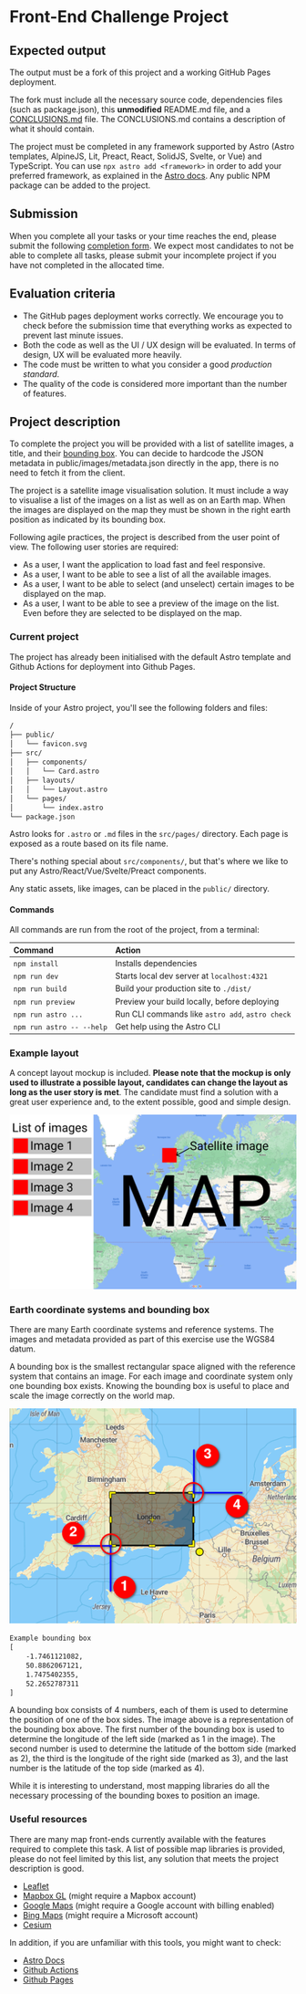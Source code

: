 # Front-End Challenge Project

## Expected output
The output must be a fork of this project and a working GitHub Pages deployment.

The fork must include all the necessary source code, dependencies files (such as package.json), this **unmodified** README.md file, and a [CONCLUSIONS.md](./CONCLUSIONS.md) file. The CONCLUSIONS.md contains a description of what it should contain.

The project must be completed in any framework supported by Astro (Astro templates, AlpineJS, Lit, Preact, React, SolidJS, Svelte, or Vue) and TypeScript. You can use `npx astro add <framework>` in order to add your preferred framework, as explained in the [Astro docs](https://docs.astro.build/en/guides/integrations-guide/). Any public NPM package can be added to the project.

## Submission

When you complete all your tasks or your time reaches the end, please submit the following [completion form](https://forms.gle/MQxaFd1s2DS2qqiC8). We expect most candidates to not be able to complete all tasks, please submit your incomplete project if you have not completed in the allocated time.

## Evaluation criteria
- The GitHub pages deployment works correctly. We encourage you to check before the submission time that everything works as expected to prevent last minute issues. 
- Both the code as well as the UI / UX design will be evaluated. In terms of design, UX will be evaluated more heavily.
- The code must be written to what you consider a good *production standard*.
- The quality of the code is considered more important than the number of features.

## Project description
To complete the project you will be provided with a list of satellite images, a title, and their [bounding box](#earth-coordinate-systems-and-bounding-box). You can decide to hardcode the JSON metadata in public/images/metadata.json directly in the app, there is no need to fetch it from the client.

The project is a satellite image visualisation solution. It must include a way to visualise a list of the images on a list as well as on an Earth map. When the images are displayed on the map they must be shown in the right earth position as indicated by its bounding box.

Following agile practices, the project is described from the user point of view. The following user stories are required:
- As a user, I want the application to load fast and feel responsive.
- As a user, I want to be able to see a list of all the available images.
- As a user, I want to be able to select (and unselect) certain images to be displayed on the map.
- As a user, I want to be able to see a preview of the image on the list. Even before they are selected to be displayed on the map.

### Current project

The project has already been initialised with the default Astro template and Github Actions for deployment into Github Pages.

#### Project Structure

Inside of your Astro project, you'll see the following folders and files:

```text
/
├── public/
│   └── favicon.svg
├── src/
│   ├── components/
│   │   └── Card.astro
│   ├── layouts/
│   │   └── Layout.astro
│   └── pages/
│       └── index.astro
└── package.json
```

Astro looks for `.astro` or `.md` files in the `src/pages/` directory. Each page is exposed as a route based on its file name.

There's nothing special about `src/components/`, but that's where we like to put any Astro/React/Vue/Svelte/Preact components.

Any static assets, like images, can be placed in the `public/` directory.

#### Commands

All commands are run from the root of the project, from a terminal:

| Command                   | Action                                           |
| :------------------------ | :----------------------------------------------- |
| `npm install`             | Installs dependencies                            |
| `npm run dev`             | Starts local dev server at `localhost:4321`      |
| `npm run build`           | Build your production site to `./dist/`          |
| `npm run preview`         | Preview your build locally, before deploying     |
| `npm run astro ...`       | Run CLI commands like `astro add`, `astro check` |
| `npm run astro -- --help` | Get help using the Astro CLI                     |


### Example layout

A concept layout mockup is included. **Please note that the mockup is only used to illustrate a possible layout, candidates can change the layout as long as the user story is met**. The candidate must find a solution with a great user experience and, to the extent possible, good and simple design.

![UI mockup](./mockup.png)

### Earth coordinate systems and bounding box

There are many Earth coordinate systems and reference systems. The images and metadata provided as part of this exercise use the WGS84 datum.

A bounding box is the smallest rectangular space aligned with the reference system that contains an image. For each image and coordinate system only one bounding box exists. Knowing the bounding box is useful to place and scale the image correctly on the world map.

![Example bounding box representation](./bbox.png)

```
Example bounding box
[
    -1.7461121082,
    50.8862067121,
    1.7475402355,
    52.2652787311
]
```

A bounding box consists of 4 numbers, each of them is used to determine the position of one of the box sides. The image above is a representation of the bounding box above. The first number of the bounding box is used to determine the longitude of the left side (marked as 1 in the image). The second number is used to determine the latitude of the bottom side (marked as 2), the third is the longitude of the right side (marked as 3), and the last number is the latitude of the top side (marked as 4).

While it is interesting to understand, most mapping libraries do all the necessary processing of the bounding boxes to position an image.

### Useful resources

There are many map front-ends currently available with the features required to complete this task. A list of possible map libraries is provided, please do not feel limited by this list, any solution that meets the project description is good.

- [Leaflet](https://leafletjs.com/)
- [Mapbox GL](https://docs.mapbox.com/mapbox-gl-js/api/) (might require a Mapbox account)
- [Google Maps](https://developers.google.com/maps/documentation) (might require a Google account with billing enabled)
- [Bing Maps](https://www.bingmapsportal.com/) (might require a Microsoft account)
- [Cesium](https://cesium.com/)

In addition, if you are unfamiliar with this tools, you might want to check:

- [Astro Docs](https://docs.astro.build/)
- [Github Actions](https://docs.github.com/en/actions)
- [Github Pages](https://docs.github.com/en/pages)

